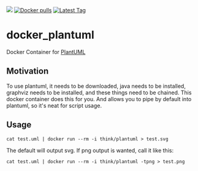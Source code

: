 [![](https://badge.imagelayers.io/think/plantuml.svg)](https://imagelayers.io/?images=think/plantuml:latest 'think/plantuml')
[![Docker pulls](https://img.shields.io/docker/pulls/think/plantuml.svg)](https://hub.docker.com/r/think/plantuml/)
[![Latest Tag](https://img.shields.io/github/tag/lindt/docker_plantuml.svg)](https://hub.docker.com/r/think/plantuml/)

# docker_plantuml

Docker Container for [PlantUML](http://plantuml.com)

## Motivation

To use plantuml, it needs to be downloaded, java needs to be installed, graphviz needs to be installed, and these things need to be chained.
This docker container does this for you. And allows you to pipe by default into plantuml, so it's neat for script usage.

## Usage

```
cat test.uml | docker run --rm -i think/plantuml > test.svg
```

The default will output svg. If png output is wanted, call it like this:

```
cat test.uml | docker run --rm -i think/plantuml -tpng > test.png
```
